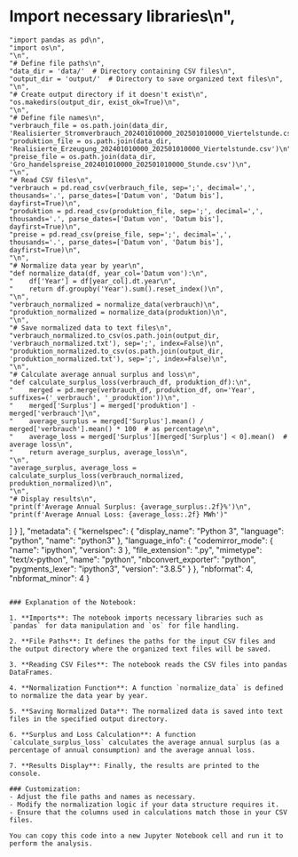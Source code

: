 # Import necessary libraries\n",
    "import pandas as pd\n",
    "import os\n",
    "\n",
    "# Define file paths\n",
    "data_dir = 'data/'  # Directory containing CSV files\n",
    "output_dir = 'output/'  # Directory to save organized text files\n",
    "\n",
    "# Create output directory if it doesn't exist\n",
    "os.makedirs(output_dir, exist_ok=True)\n",
    "\n",
    "# Define file names\n",
    "verbrauch_file = os.path.join(data_dir, 'Realisierter_Stromverbrauch_202401010000_202501010000_Viertelstunde.csv')\n",
    "produktion_file = os.path.join(data_dir, 'Realisierte_Erzeugung_202401010000_202501010000_Viertelstunde.csv')\n",
    "preise_file = os.path.join(data_dir, 'Gro_handelspreise_202401010000_202501010000_Stunde.csv')\n",
    "\n",
    "# Read CSV files\n",
    "verbrauch = pd.read_csv(verbrauch_file, sep=';', decimal=',', thousands='.', parse_dates=['Datum von', 'Datum bis'], dayfirst=True)\n",
    "produktion = pd.read_csv(produktion_file, sep=';', decimal=',', thousands='.', parse_dates=['Datum von', 'Datum bis'], dayfirst=True)\n",
    "preise = pd.read_csv(preise_file, sep=';', decimal=',', thousands='.', parse_dates=['Datum von', 'Datum bis'], dayfirst=True)\n",
    "\n",
    "# Normalize data year by year\n",
    "def normalize_data(df, year_col='Datum von'):\n",
    "    df['Year'] = df[year_col].dt.year\n",
    "    return df.groupby('Year').sum().reset_index()\n",
    "\n",
    "verbrauch_normalized = normalize_data(verbrauch)\n",
    "produktion_normalized = normalize_data(produktion)\n",
    "\n",
    "# Save normalized data to text files\n",
    "verbrauch_normalized.to_csv(os.path.join(output_dir, 'verbrauch_normalized.txt'), sep=';', index=False)\n",
    "produktion_normalized.to_csv(os.path.join(output_dir, 'produktion_normalized.txt'), sep=';', index=False)\n",
    "\n",
    "# Calculate average annual surplus and loss\n",
    "def calculate_surplus_loss(verbrauch_df, produktion_df):\n",
    "    merged = pd.merge(verbrauch_df, produktion_df, on='Year', suffixes=('_verbrauch', '_produktion'))\n",
    "    merged['Surplus'] = merged['produktion'] - merged['verbrauch']\n",
    "    average_surplus = merged['Surplus'].mean() / merged['verbrauch'].mean() * 100  # as percentage\n",
    "    average_loss = merged['Surplus'][merged['Surplus'] < 0].mean()  # average loss\n",
    "    return average_surplus, average_loss\n",
    "\n",
    "average_surplus, average_loss = calculate_surplus_loss(verbrauch_normalized, produktion_normalized)\n",
    "\n",
    "# Display results\n",
    "print(f'Average Annual Surplus: {average_surplus:.2f}%')\n",
    "print(f'Average Annual Loss: {average_loss:.2f} MWh')"
   ]
  }
 ],
 "metadata": {
  "kernelspec": {
   "display_name": "Python 3",
   "language": "python",
   "name": "python3"
  },
  "language_info": {
   "codemirror_mode": {
    "name": "ipython",
    "version": 3
   },
   "file_extension": ".py",
   "mimetype": "text/x-python",
   "name": "python",
   "nbconvert_exporter": "python",
   "pygments_lexer": "ipython3",
   "version": "3.8.5"
  }
 },
 "nbformat": 4,
 "nbformat_minor": 4
}
```

### Explanation of the Notebook:

1. **Imports**: The notebook imports necessary libraries such as `pandas` for data manipulation and `os` for file handling.

2. **File Paths**: It defines the paths for the input CSV files and the output directory where the organized text files will be saved.

3. **Reading CSV Files**: The notebook reads the CSV files into pandas DataFrames.

4. **Normalization Function**: A function `normalize_data` is defined to normalize the data year by year.

5. **Saving Normalized Data**: The normalized data is saved into text files in the specified output directory.

6. **Surplus and Loss Calculation**: A function `calculate_surplus_loss` calculates the average annual surplus (as a percentage of annual consumption) and the average annual loss.

7. **Results Display**: Finally, the results are printed to the console.

### Customization:
- Adjust the file paths and names as necessary.
- Modify the normalization logic if your data structure requires it.
- Ensure that the columns used in calculations match those in your CSV files.

You can copy this code into a new Jupyter Notebook cell and run it to perform the analysis.